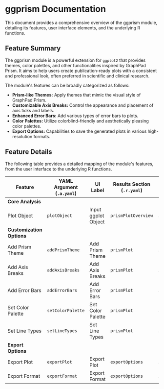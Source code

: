 # ggprism Documentation

This document provides a comprehensive overview of the ggprism module, detailing its features, user interface elements, and the underlying R functions.

## Feature Summary

The ggprism module is a powerful extension for `ggplot2` that provides themes, color palettes, and other functionalities inspired by GraphPad Prism. It aims to help users create publication-ready plots with a consistent and professional look, often preferred in scientific and clinical research.

The module's features can be broadly categorized as follows:

*   **Prism-like Themes:** Apply themes that mimic the visual style of GraphPad Prism.
*   **Customizable Axis Breaks:** Control the appearance and placement of axis ticks and labels.
*   **Enhanced Error Bars:** Add various types of error bars to plots.
*   **Color Palettes:** Utilize colorblind-friendly and aesthetically pleasing color palettes.
*   **Export Options:** Capabilities to save the generated plots in various high-resolution formats.

## Feature Details

The following table provides a detailed mapping of the module's features, from the user interface to the underlying R functions.

| Feature                          | YAML Argument (`.a.yaml`)      | UI Label                               | Results Section (`.r.yaml`)         | R Function (`.b.R`)                  |
| -------------------------------- | ------------------------------ | -------------------------------------- | ----------------------------------- | ------------------------------------ |
| **Core Analysis**                |                                |                                        |                                     |                                      |
| Plot Object                      | `plotObject`                   | Input ggplot Object                    | `prismPlotOverview`                 | `.processPrismPlot`                  |
| **Customization Options**        |                                |                                        |                                     |                                      |
| Add Prism Theme                  | `addPrismTheme`                | Add Prism Theme                        | `prismPlot`                         | `.applyPrismTheme`                   |
| Add Axis Breaks                  | `addAxisBreaks`                | Add Axis Breaks                        | `prismPlot`                         | `.customizeAxisBreaks`               |
| Add Error Bars                   | `addErrorBars`                 | Add Error Bars                         | `prismPlot`                         | `.addErrorBars`                      |
| Set Color Palette                | `setColorPalette`              | Set Color Palette                      | `prismPlot`                         | `.setColorPalette`                   |
| Set Line Types                   | `setLineTypes`                 | Set Line Types                         | `prismPlot`                         | `.setLineTypes`                      |
| **Export Options**               |                                |                                        |                                     |                                      |
| Export Plot                      | `exportPlot`                   | Export Plot                            | `exportOptions`                     | `.exportPrismPlot`                   |
| Export Format                    | `exportFormat`                 | Export Format                          | `exportOptions`                     | `.exportPrismPlot`                   |